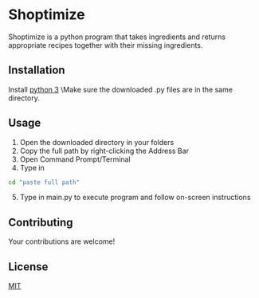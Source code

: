 # Shoptimize

Shoptimize is a python program that takes ingredients and returns appropriate recipes together with their missing ingredients.

## Installation
Install [python 3](https://www.python.org/downloads/) \Make sure the downloaded .py files are in the same directory.

## Usage
1.  Open the downloaded directory in your folders 
2.  Copy the full path by right-clicking the Address Bar
3.  Open Command Prompt/Terminal
4.  Type in 
```bash
cd "paste full path"
```
5.  Type in main.py to execute program and follow on-screen instructions

## Contributing 
Your contributions are welcome! 

## License 
[MIT](https://choosealicense.com/licenses/mit/) 
